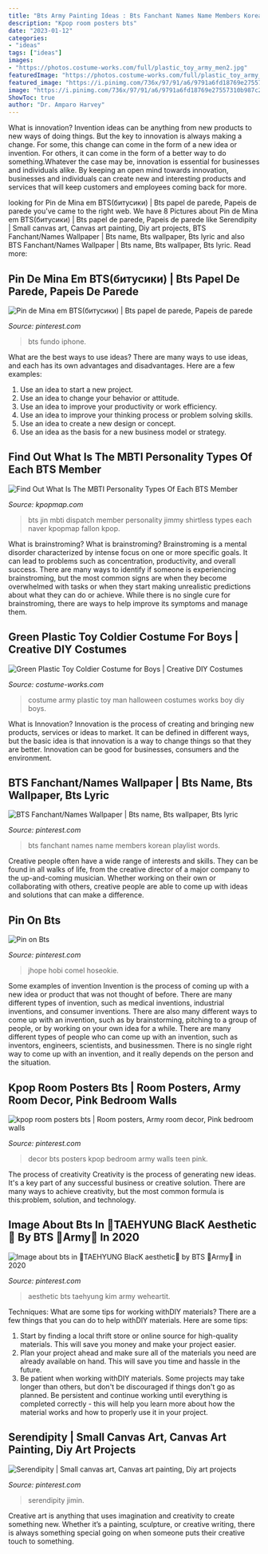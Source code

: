 ```yaml
---
title: "Bts Army Painting Ideas : Bts Fanchant Names Name Members Korean Playlist Words"
description: "Kpop room posters bts"
date: "2023-01-12"
categories:
- "ideas"
tags: ["ideas"]
images:
- "https://photos.costume-works.com/full/plastic_toy_army_men2.jpg"
featuredImage: "https://photos.costume-works.com/full/plastic_toy_army_men2.jpg"
featured_image: "https://i.pinimg.com/736x/97/91/a6/9791a6fd18769e27557310b987c2057d.jpg"
image: "https://i.pinimg.com/736x/97/91/a6/9791a6fd18769e27557310b987c2057d.jpg"
ShowToc: true
author: "Dr. Amparo Harvey"
---
```



What is innovation?
Invention ideas can be anything from new products to new ways of doing things. But the key to innovation is always making a change. For some, this change can come in the form of a new idea or invention. For others, it can come in the form of a better way to do something.Whatever the case may be, innovation is essential for businesses and individuals alike. By keeping an open mind towards innovation, businesses and individuals can create new and interesting products and services that will keep customers and employees coming back for more.

	

		
looking for Pin de Mina em BTS(битусики) | Bts papel de parede, Papeis de parede you've came to the right web. We have 8 Pictures about Pin de Mina em BTS(битусики) | Bts papel de parede, Papeis de parede like Serendipity | Small canvas art, Canvas art painting, Diy art projects, BTS Fanchant/Names Wallpaper | Bts name, Bts wallpaper, Bts lyric and also BTS Fanchant/Names Wallpaper | Bts name, Bts wallpaper, Bts lyric. Read more:
		
    
## Pin De Mina Em BTS(битусики) | Bts Papel De Parede, Papeis De Parede

<img loading=lazy src="https://i.pinimg.com/736x/75/af/5f/75af5fcef4fd7fe5f421ae5e4ac0fb84.jpg" onerror="this.onerror=null;this.src='https://tse2.mm.bing.net/th?id=OIP.zs4bQXYTM9x2HHMRj8YzUQHaNL&amp;pid=15.1';" alt="Pin de Mina em BTS(битусики) | Bts papel de parede, Papeis de parede">

_Source: pinterest.com_

>bts fundo iphone. 

	

What are the best ways to use ideas?
There are many ways to use ideas, and each has its own advantages and disadvantages. Here are a few examples: 
1. Use an idea to start a new project. 
2. Use an idea to change your behavior or attitude. 
3. Use an idea to improve your productivity or work efficiency. 
4. Use an idea to improve your thinking process or problem solving skills. 
5. Use an idea to create a new design or concept. 
6. Use an idea as the basis for a new business model or strategy.

    
## Find Out What Is The MBTI Personality Types Of Each BTS Member

<img loading=lazy src="https://thumbnails.kpopmap.com/2020/10/bts-mbti-jin-scaled-780.jpg" onerror="this.onerror=null;this.src='https://tse4.mm.bing.net/th?id=OIP.rs0ryEX1yu67Y-x6pgzDtAHaLG&amp;pid=15.1';" alt="Find Out What Is The MBTI Personality Types Of Each BTS Member">

_Source: kpopmap.com_

>bts jin mbti dispatch member personality jimmy shirtless types each naver kpopmap fallon kpop. 

	

What is brainstroming?
What is brainstroming? Brainstroming is a mental disorder characterized by intense focus on one or more specific goals. It can lead to problems such as concentration, productivity, and overall success. There are many ways to identify if someone is experiencing brainstroming, but the most common signs are when they become overwhelmed with tasks or when they start making unrealistic predictions about what they can do or achieve. While there is no single cure for brainstroming, there are ways to help improve its symptoms and manage them.

    
## Green Plastic Toy Coldier Costume For Boys | Creative DIY Costumes

<img loading=lazy src="https://photos.costume-works.com/full/plastic_toy_army_men2.jpg" onerror="this.onerror=null;this.src='https://tse3.mm.bing.net/th?id=OIP.uXI2DR8vkOiRW6DMhmo0KQHaLt&amp;pid=15.1';" alt="Green Plastic Toy Coldier Costume for Boys | Creative DIY Costumes">

_Source: costume-works.com_

>costume army plastic toy man halloween costumes works boy diy boys. 

	

What is Innovation?
Innovation is the process of creating and bringing new products, services or ideas to market. It can be defined in different ways, but the basic idea is that innovation is a way to change things so that they are better. Innovation can be good for businesses, consumers and the environment.

    
## BTS Fanchant/Names Wallpaper | Bts Name, Bts Wallpaper, Bts Lyric

<img loading=lazy src="https://i.pinimg.com/736x/b1/1c/c4/b11cc4b810d31787e1ab732c8ea7f13f.jpg" onerror="this.onerror=null;this.src='https://tse2.mm.bing.net/th?id=OIP.SW6JXLwNbNkA7W07rkY0uQAAAA&amp;pid=15.1';" alt="BTS Fanchant/Names Wallpaper | Bts name, Bts wallpaper, Bts lyric">

_Source: pinterest.com_

>bts fanchant names name members korean playlist words. 

	

Creative people often have a wide range of interests and skills. They can be found in all walks of life, from the creative director of a major company to the up-and-coming musician. Whether working on their own or collaborating with others, creative people are able to come up with ideas and solutions that can make a difference.

    
## Pin On Bts

<img loading=lazy src="https://i.pinimg.com/736x/19/5b/1b/195b1b39a647c9dd53b85bfff037dd6a.jpg" onerror="this.onerror=null;this.src='https://tse4.mm.bing.net/th?id=OIP.mlwngnKAuMaSrzAjKYmFmwHaNK&amp;pid=15.1';" alt="Pin on Bts">

_Source: pinterest.com_

>jhope hobi comel hoseokie. 

	

Some examples of invention
Invention is the process of coming up with a new idea or product that was not thought of before. There are many different types of invention, such as medical inventions, industrial inventions, and consumer inventions. 
There are also many different ways to come up with an invention, such as by brainstorming, pitching to a group of people, or by working on your own idea for a while. 
There are many different types of people who can come up with an invention, such as inventors, engineers, scientists, and businessmen. 
There is no single right way to come up with an invention, and it really depends on the person and the situation.

    
## Kpop Room Posters Bts | Room Posters, Army Room Decor, Pink Bedroom Walls

<img loading=lazy src="https://i.pinimg.com/736x/ce/a7/ac/cea7ac3fbee406f49285f31effe5f3a1.jpg" onerror="this.onerror=null;this.src='https://tse2.mm.bing.net/th?id=OIP.SfDfZ_SYZDwkbcTkoDXHpgHaJ4&amp;pid=15.1';" alt="kpop room posters bts | Room posters, Army room decor, Pink bedroom walls">

_Source: pinterest.com_

>decor bts posters kpop bedroom army walls teen pink. 

	

The process of creativity
Creativity is the process of generating new ideas. It's a key part of any successful business or creative solution. There are many ways to achieve creativity, but the most common formula is this:problem, solution, and technology.

    
## Image About Bts In 🖤TAEHYUNG BlacK Aesthetic🖤 By BTS 💜Army💜 In 2020

<img loading=lazy src="https://i.pinimg.com/736x/97/91/a6/9791a6fd18769e27557310b987c2057d.jpg" onerror="this.onerror=null;this.src='https://tse1.mm.bing.net/th?id=OIP.yDnCP1-9ZJMH7rhwA2x2qgHaJb&amp;pid=15.1';" alt="Image about bts in 🖤TAEHYUNG BlacK aesthetic🖤 by BTS 💜Army💜 in 2020">

_Source: pinterest.com_

>aesthetic bts taehyung kim army weheartit. 

	

Techniques: What are some tips for working withDIY materials?
There are a few things that you can do to help withDIY materials. Here are some tips: 
1. Start by finding a local thrift store or online source for high-quality materials. This will save you money and make your project easier. 
2. Plan your project ahead and make sure all of the materials you need are already available on hand. This will save you time and hassle in the future. 
3. Be patient when working withDIY materials. Some projects may take longer than others, but don't be discouraged if things don't go as planned. Be persistent and continue working until everything is completed correctly - this will help you learn more about how the material works and how to properly use it in your project.

    
## Serendipity | Small Canvas Art, Canvas Art Painting, Diy Art Projects

<img loading=lazy src="https://i.pinimg.com/736x/08/66/50/08665033ef1bdc7aa66826facdfc9388.jpg" onerror="this.onerror=null;this.src='https://tse1.mm.bing.net/th?id=OIP.uM8-AzZbtgB7fFU57MeKtAHaFj&amp;pid=15.1';" alt="Serendipity | Small canvas art, Canvas art painting, Diy art projects">

_Source: pinterest.com_

>serendipity jimin. 

	

Creative art is anything that uses imagination and creativity to create something new. Whether it’s a painting, sculpture, or creative writing, there is always something special going on when someone puts their creative touch to something.

